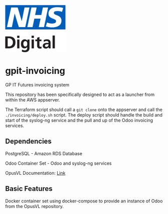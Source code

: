 <img src="./.assets/nhs-digital-logo.svg" height="150px">

# gpit-invoicing

GP IT Futures invoicing system

This repository has been specifically designed to act as a launcher from within the AWS appserver.

The Terraform script should call a `git clone` onto the appserver and call the `./invoicing/deploy.sh` script. The deploy script should handle the build and start of the syslog-ng service and the pull and up of the Odoo invoicing services.

## Dependencies

PostgreSQL - Amazon RDS Database

Odoo Container Set - Odoo and syslog-ng services

OpusVL Documentation: [Link](https://wiki.opusvl.io/wiki/GPIT_-_Amazon_AWS#Terraform_.2F_aws-vault)

## Basic Features

Docker container set using docker-compose to provide an instance of Odoo from the OpusVL repository.
